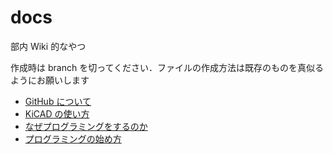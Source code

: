 # docs

部内 Wiki 的なやつ

作成時は branch を切ってください．ファイルの作成方法は既存のものを真似るようにお願いします

- [GitHub について](./GitHub/GitHub.md)
- [KiCAD の使い方](./KiCAD/KiCAD.md)
- [なぜプログラミングをするのか](./zatsu/why_programming.md)
- [プログラミングの始め方](./zatsu/getting_started_programming.md)
